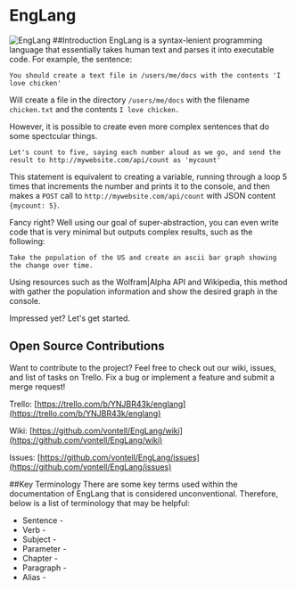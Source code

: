 # EngLang
![EngLang](http://s31.postimg.org/d7mshul0r/master.png "EngLang")
##Introduction
EngLang is a syntax-lenient programming language that essentially takes human text and parses it into executable code. For example, the sentence:
```EngLang
You should create a text file in /users/me/docs with the contents 'I love chicken'
```
Will create a file in the directory `/users/me/docs` with the filename `chicken.txt` and the contents `I love chicken.`

However, it is possible to create even more complex sentences that do some spectcular things.
```EngLang
Let's count to five, saying each number aloud as we go, and send the result to http://mywebsite.com/api/count as 'mycount'
```
This statement is equivalent to creating a variable, running through a loop 5 times that increments the number and prints it to the console, and then makes a `POST` call to `http://mywebsite.com/api/count` with JSON content `{mycount: 5}`.

Fancy right? Well using our goal of super-abstraction, you can even write code that is very minimal but outputs complex results, such as the following:
```EngLang
Take the population of the US and create an ascii bar graph showing the change over time.
```
Using resources such as the Wolfram|Alpha API and Wikipedia, this method with gather the population information and show the desired graph in the console.

Impressed yet? Let's get started.

## Open Source Contributions

Want to contribute to the project? Feel free to check out our wiki, issues, and list of tasks on Trello. Fix a bug or implement a feature and submit a merge request!

Trello: [https://trello.com/b/YNJBR43k/englang](https://trello.com/b/YNJBR43k/englang)

Wiki: [https://github.com/vontell/EngLang/wiki](https://github.com/vontell/EngLang/wiki)

Issues: [https://github.com/vontell/EngLang/issues](https://github.com/vontell/EngLang/issues)

##Key Terminology
There are some key terms used within the documentation of EngLang that is considered unconventional. Therefore, below is a list of terminology that may be helpful:


* Sentence - 
* Verb - 
* Subject -
* Parameter - 
* Chapter -
* Paragraph - 
* Alias - 
